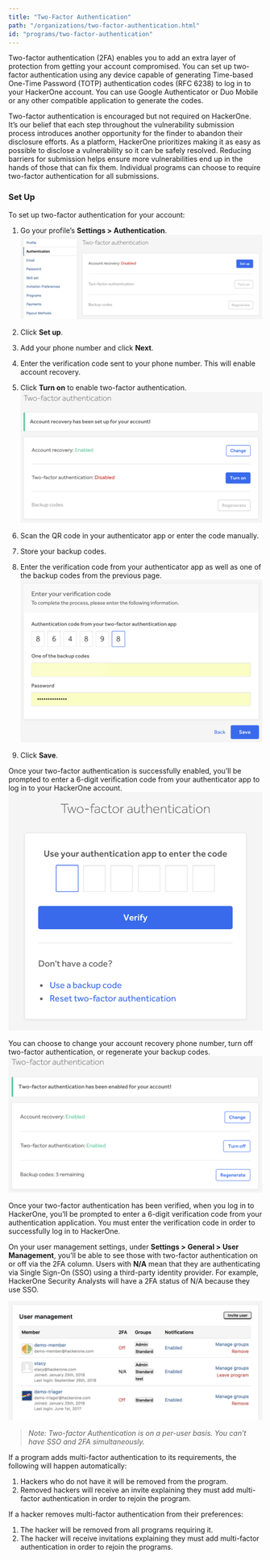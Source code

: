 ```yaml
---
title: "Two-Factor Authentication"
path: "/organizations/two-factor-authentication.html"
id: "programs/two-factor-authentication"
---
```


Two-factor authentication (2FA) enables you to add an extra layer of protection from getting your account compromised. You can set up two-factor authentication using any device capable of generating Time-based One-Time Password (TOTP) authentication codes (RFC 6238) to log in to your HackerOne account. You can use Google Authenticator or Duo Mobile or any other compatible application to generate the codes.

Two-factor authentication is encouraged but not required on HackerOne. It’s our belief that each step throughout the vulnerability submission process introduces another opportunity for the finder to abandon their disclosure efforts. As a platform, HackerOne prioritizes making it as easy as possible to disclose a vulnerability so it can be safely resolved. Reducing barriers for submission helps ensure more vulnerabilities end up in the hands of those that can fix them. Individual programs can choose to require two-factor authentication for all submissions.

### Set Up

To set up two-factor authentication for your account:
1. Go your profile’s  **Settings > Authentication**.
![2fa-1](./images/2fa-1.png)

2. Click **Set up**.

3. Add your phone number and click **Next**.

4. Enter the verification code sent to your phone number. This will enable account recovery.

5. Click **Turn on** to enable two-factor authentication.
![2fa-4](./images/2fa-4.png)

6. Scan the QR  code in your authenticator app or enter the code manually.

7. Store your backup codes.

8. Enter the verification code from your authenticator app as well as one of the backup codes from the previous page.
![2fa-7](./images/2fa-7.png)

9. Click **Save**.

Once your two-factor authentication is successfully enabled, you’ll be prompted to enter a 6-digit verification code from your authenticator app to log in to your HackerOne account.
![2fa-8](./images/2fa-8.png)

You can choose to change your account recovery phone number, turn off two-factor authentication, or regenerate your backup codes.
![2fa-9](./images/2fa-9.png)

Once your two-factor authentication has been verified, when you log in to HackerOne, you’ll be prompted to enter a 6-digit verification code from your authentication application. You must enter the verification code in order to successfully log in to HackerOne.

On your user management settings, under <b>Settings > General > User Management</b>, you'll be able to see those with two-factor authentication on or off via the 2FA column. Users with **N/A** mean that they are authenticating via Single Sign-On (SSO) using a third-party identity provider. For example, HackerOne Security Analysts will have a 2FA status of N/A because they use SSO.

![2fa-10](./images/2fa-10.png)

><i>Note: Two-factor Authentication is on a per-user basis. You can’t have SSO and 2FA simultaneously.</i>

If a program adds multi-factor authentication to its requirements, the following will happen automatically:
1. Hackers who do not have it will be removed from the program.
2. Removed hackers will receive an invite explaining they must add multi-factor authentication in order to rejoin the program.

If a hacker removes multi-factor authentication from their preferences:
1. The hacker will be removed from all programs requiring it.
2. The hacker will receive invitations explaining they must add multi-factor authentication in order to rejoin the programs.
